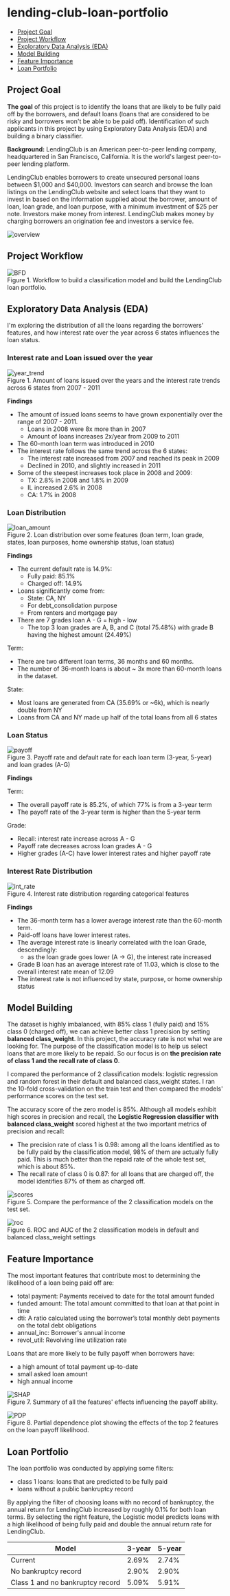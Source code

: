 lending-club-loan-portfolio
==============================

- [Project Goal](#Project-Motivation)
- [Project Workflow](#Workflow)
- [Exploratory Data Analysis (EDA)](#EDA)
- [Model Building](#Model)
- [Feature Importance](#SHAP)
- [Loan Portfolio](#Portfolio)

## Project Goal <a name="Project-Motivation"></a>
**The goal** of this project is to identify the loans that are likely to be fully paid off by the borrowers, and default loans (loans that are considered to be risky and borrowers won't be able to be paid off). Identification of such applicants in this project by using Exploratory Data Analysis (EDA) and building a binary classifier.

**Background:** LendingClub is an American peer-to-peer lending company, headquartered in San Francisco, California. It is the world's largest peer-to-peer lending platform.

LendingClub enables borrowers to create unsecured personal loans between $1,000 and $40,000. Investors can search and browse the loan listings on the LendingClub website and select loans that they want to invest in based on the information supplied about the borrower, amount of loan, loan grade, and loan purpose, with a minimum investment of $25 per note. Investors make money from interest. LendingClub makes money by charging borrowers an origination fee and investors a service fee.

![overview](src/img/default_loan.png)<br>

## Project Workflow <a name="Workflow"></a>
![BFD](src/img/BFD.png)<br>
Figure 1. Workflow to build a classification model and build the LendingClub loan portfolio.

## Exploratory Data Analysis (EDA) <a name="EDA"></a>
I'm exploring the distribution of all the loans regarding the borrowers' features, and how interest rate over the year across 6 states influences the loan status. 

### Interest rate and Loan issued over the year
![year_trend](src/img/loan_int_year.png)<br>
Figure 1. Amount of loans issued over the years and the interest rate trends across 6 states from 2007 - 2011

**Findings**
- The amount of issued loans seems to have grown exponentially over the range of 2007 - 2011.
    - Loans in 2008 were 8x more than in 2007
    - Amount of loans increases 2x/year from 2009 to 2011
- The 60-month loan term was introduced in 2010
- The interest rate follows the same trend across the 6 states:
    - The interest rate increased from 2007 and reached its peak in 2009
    - Declined in 2010, and slightly increased in 2011
- Some of the steepest increases took place in 2008 and 2009:
    - TX: 2.8% in 2008 and 1.8% in 2009
    - IL increased 2.6% in 2008
    - CA: 1.7% in 2008
      
### Loan Distribution
![loan_amount](src/img/loan_dist.png)<br>
Figure 2. Loan distribution over some features (loan term, loan grade, states, loan purposes, home ownership status, loan status)

**Findings**
- The current default rate is 14.9%:
    - Fully paid: 85.1%
    - Charged off: 14.9%
- Loans significantly come from:
    - State: CA, NY
    - For debt_consolidation purpose
    - From renters and mortgage pay
- There are 7 grades loan A - G = high - low
    - The top 3 loan grades are A, B, and C (total 75.48%) with grade B having the highest amount (24.49%)

Term:
- There are two different loan terms, 36 months and 60 months.
- The number of 36-month loans is about ~ 3x more than 60-month loans in the dataset.
  
State:
- Most loans are generated from CA (35.69% or ~6k), which is nearly double from NY
- Loans from CA and NY made up half of the total loans from all 6 states

### Loan Status
![payoff](src/img/payoff_rate.png)<br>
Figure 3. Payoff rate and default rate for each loan term (3-year, 5-year) and loan grades (A-G)

**Findings**

Term:
- The overall payoff rate is 85.2%, of which 77% is from a 3-year term
- The payoff rate of the 3-year term is higher than the 5-year term

Grade:
- Recall: interest rate increase across A - G
- Payoff rate decreases across loan grades A - G
- Higher grades (A-C) have lower interest rates and higher payoff rate

  
### Interest Rate Distribution
![int_rate](src/img/int_dist.png)<br>
Figure 4. Interest rate distribution regarding categorical features

**Findings**
- The 36-month term has a lower average interest rate than the 60-month term.
- Paid-off loans have lower interest rates.
- The average interest rate is linearly correlated with the loan Grade, descendingly:
    - as the loan grade goes lower (A -> G), the interest rate increased
- Grade B loan has an average interest rate of 11.03, which is close to the overall interest rate mean of 12.09
- The interest rate is not influenced by state, purpose, or home ownership status

## Model Building <a name="Model"></a>
The dataset is highly imbalanced, with 85% class 1 (fully paid) and 15% class 0 (charged off), we can achieve better class 1 precision by setting **balanced class_weight**. In this project, the accuracy rate is not what we are looking for. The purpose of the classification model is to help us select loans that are more likely to be repaid. So our focus is on **the precision rate of class 1 and the recall rate of class 0**. 

I compared the performance of 2 classification models: logistic regression and random forest in their default and balanced class_weight states. I ran the 10-fold cross-validation on the train test and then compared the models' performance scores on the test set. 

The accuracy score of the zero model is 85%. Although all models exhibit high scores in precision and recall, the **Logistic Regression classifier with balanced class_weight** scored highest at the two important metrics of precision and recall:
- The precision rate of class 1 is 0.98: among all the loans identified as to be fully paid by the classification model, 98% of them are actually fully paid. This is much better than the repaid rate of the whole test set, which is about 85%.
- The recall rate of class 0 is 0.87: for all loans that are charged off, the model identifies 87% of them as charged off.

![scores](src/img/models_scores.png)<br>
Figure 5. Compare the performance of the 2 classification models on the test set.

![roc](src/img/roc.png)<br>
Figure 6. ROC and AUC of the 2 classification models in default and balanced class_weight settings

## Feature Importance <a name="SHAP"></a>
The most important features that contribute most to determining the likelihood of a loan being paid off are:
- total payment: Payments received to date for the total amount funded
- funded amount: The total amount committed to that loan at that point in time
- dti: A ratio calculated using the borrower’s total monthly debt payments on the total debt obligations
- annual_inc: Borrower's annual income
- revol_util: Revolving line utilization rate

Loans that are more likely to be fully payoff when borrowers have:
- a high amount of total payment up-to-date
- small asked loan amount
- high annual income
  
![SHAP](src/img/beeswarm_plot.png)<br>
Figure 7. Summary of all the features' effects influencing the payoff ability. 

![PDP](src/img/pdp_2feats.png)<br>
Figure 8. Partial dependence plot showing the effects of the top 2 features on the loan payoff likelihood.

## Loan Portfolio <a name="Portfolio"></a>
The loan portfolio was conducted by applying some filters:
- class 1 loans: loans that are predicted to be fully paid
- loans without a public bankruptcy record

By applying the filter of choosing loans with no record of bankruptcy, the annual return for LendingClub increased by roughly 0.1% for both loan terms. By selecting the right feature, the Logistic model predicts loans with a high likelihood of being fully paid and double the annual return rate for LendingClub. 

| Model  | 3-year | 5-year |
| -------- | --- | --- |
| Current  | 2.69% | 2.74% |
| No bankruptcy record | 2.90% | 2.90%|
| Class 1 and no bankruptcy record | 5.09% | 5.91%|
